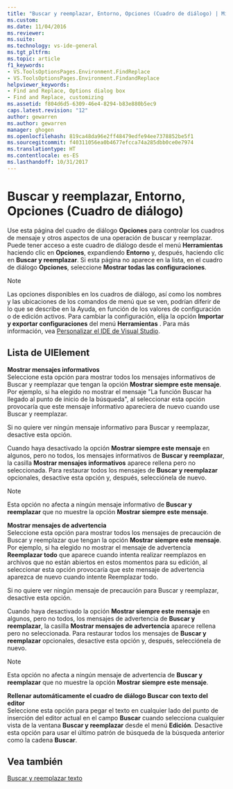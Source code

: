 ```yaml
---
title: "Buscar y reemplazar, Entorno, Opciones (Cuadro de diálogo) | Microsoft Docs"
ms.custom: 
ms.date: 11/04/2016
ms.reviewer: 
ms.suite: 
ms.technology: vs-ide-general
ms.tgt_pltfrm: 
ms.topic: article
f1_keywords:
- VS.ToolsOptionsPages.Environment.FindReplace
- VS.ToolsOptionsPages.Environment.FindandReplace
helpviewer_keywords:
- Find and Replace, Options dialog box
- Find and Replace, customizing
ms.assetid: f804d6d5-6309-46e4-8294-b83e880b5ec9
caps.latest.revision: "12"
author: gewarren
ms.author: gewarren
manager: ghogen
ms.openlocfilehash: 819ca48da96e2ff48479edfe94ee7378852be5f1
ms.sourcegitcommit: f40311056ea0b4677efcca74a285dbb0ce0e7974
ms.translationtype: HT
ms.contentlocale: es-ES
ms.lasthandoff: 10/31/2017
---
```

# <a name="find-and-replace-environment-options-dialog-box"></a>Buscar y reemplazar, Entorno, Opciones (Cuadro de diálogo)
Use esta página del cuadro de diálogo **Opciones** para controlar los cuadros de mensaje y otros aspectos de una operación de buscar y reemplazar. Puede tener acceso a este cuadro de diálogo desde el menú **Herramientas** haciendo clic en **Opciones**, expandiendo **Entorno** y, después, haciendo clic en **Buscar y reemplazar**. Si esta página no aparece en la lista, en el cuadro de diálogo **Opciones**, seleccione **Mostrar todas las configuraciones**.  
  
> [!NOTE]
>  Las opciones disponibles en los cuadros de diálogo, así como los nombres y las ubicaciones de los comandos de menú que se ven, podrían diferir de lo que se describe en la Ayuda, en función de los valores de configuración o de edición activos. Para cambiar la configuración, elija la opción **Importar y exportar configuraciones** del menú **Herramientas** . Para más información, vea [Personalizar el IDE de Visual Studio](../../ide/personalizing-the-visual-studio-ide.md).  
  
## <a name="uielement-list"></a>Lista de UIElement  
 **Mostrar mensajes informativos**  
 Seleccione esta opción para mostrar todos los mensajes informativos de Buscar y reemplazar que tengan la opción **Mostrar siempre este mensaje**. Por ejemplo, si ha elegido no mostrar el mensaje "La función Buscar ha llegado al punto de inicio de la búsqueda", al seleccionar esta opción provocaría que este mensaje informativo apareciera de nuevo cuando use Buscar y reemplazar.  
  
 Si no quiere ver ningún mensaje informativo para Buscar y reemplazar, desactive esta opción.  
  
 Cuando haya desactivado la opción **Mostrar siempre este mensaje** en algunos, pero no todos, los mensajes informativos de **Buscar y reemplazar**, la casilla **Mostrar mensajes informativos** aparece rellena pero no seleccionada. Para restaurar todos los mensajes de **Buscar y reemplazar** opcionales, desactive esta opción y, después, selecciónela de nuevo.  
  
> [!NOTE]
>  Esta opción no afecta a ningún mensaje informativo de **Buscar y reemplazar** que no muestre la opción **Mostrar siempre este mensaje**.  
  
 **Mostrar mensajes de advertencia**  
 Seleccione esta opción para mostrar todos los mensajes de precaución de Buscar y reemplazar que tengan la opción **Mostrar siempre este mensaje**. Por ejemplo, si ha elegido no mostrar el mensaje de advertencia **Reemplazar todo** que aparece cuando intenta realizar reemplazos en archivos que no están abiertos en estos momentos para su edición, al seleccionar esta opción provocaría que este mensaje de advertencia aparezca de nuevo cuando intente Reemplazar todo.  
  
 Si no quiere ver ningún mensaje de precaución para Buscar y reemplazar, desactive esta opción.  
  
 Cuando haya desactivado la opción **Mostrar siempre este mensaje** en algunos, pero no todos, los mensajes de advertencia de **Buscar y reemplazar**, la casilla **Mostrar mensajes de advertencia** aparece rellena pero no seleccionada. Para restaurar todos los mensajes de **Buscar y reemplazar** opcionales, desactive esta opción y, después, selecciónela de nuevo.  
  
> [!NOTE]
>  Esta opción no afecta a ningún mensaje de advertencia de **Buscar y reemplazar** que no muestre la opción **Mostrar siempre este mensaje**.  
  
 **Rellenar automáticamente el cuadro de diálogo Buscar con texto del editor**  
 Seleccione esta opción para pegar el texto en cualquier lado del punto de inserción del editor actual en el campo **Buscar** cuando selecciona cualquier vista de la ventana **Buscar y reemplazar** desde el menú **Edición**. Desactive esta opción para usar el último patrón de búsqueda de la búsqueda anterior como la cadena **Buscar**.  
  
## <a name="see-also"></a>Vea también  
 [Buscar y reemplazar texto](../../ide/finding-and-replacing-text.md)